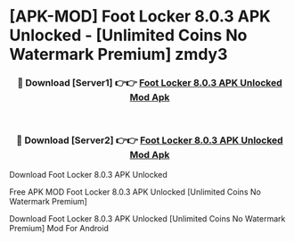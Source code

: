 # [APK-MOD] Foot Locker 8.0.3 APK Unlocked - [Unlimited Coins No Watermark Premium] zmdy3



<div align="center">
<h3>🔴 Download [Server1] 👉👉 <a href="https://momento.my/?title=Foot_Locker_8.0.3_APK_Unlocked">Foot Locker 8.0.3 APK Unlocked Mod Apk</a></h3><br>

<h3>🔴 Download [Server2] 👉👉 <a href="https://momento.my/?title=Foot_Locker_8.0.3_APK_Unlocked">Foot Locker 8.0.3 APK Unlocked Mod Apk</a></h3>
</div>



Download Foot Locker 8.0.3 APK Unlocked 

Free APK MOD Foot Locker 8.0.3 APK Unlocked [Unlimited Coins No Watermark Premium]

Download Foot Locker 8.0.3 APK Unlocked [Unlimited Coins No Watermark Premium] Mod For Android
